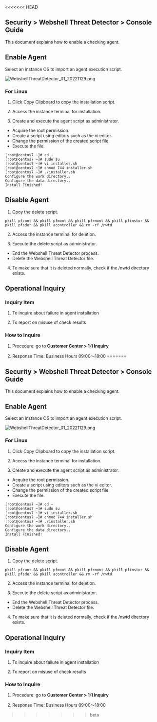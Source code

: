 <<<<<<< HEAD
## Security > Webshell Threat Detector > Console Guide

This document explains how to enable a checking agent. 

## Enable Agent

Select an instance OS to import an agent execution script.

![WebshellThreatDetector_01_20221129.png](https://static.toastoven.net/prod_webshellthreatdetector/WebshellThreatDetector_en_01_20221129.png)

### For Linux

1. Click Copy Clipboard to copy the installation script.

2. Access the instance terminal for installation.

3. Create and execute the agent script as administrator.

* Acquire the root permission.
* Create a script using editors such as the vi editor.
* Change the permission of the created script file.
* Execute the file.
```
[root@centos7 ~]# cd ~
[root@centos7 ~]# sudo su
[root@centos7 ~]# vi installer.sh
[root@centos7 ~]# chmod 744 installer.sh
[root@centos7 ~]# ./installer.sh
Configure the work directory..
Configure the data directory..
Install Finished!
```

## Disable Agent

1. Cpoy the delete script.

```
pkill pfcont && pkill pfmont && pkill pfrmont && pkill pfinstor && pkill pfsder && pkill acontroller && rm -rf /nwtd
```

2. Access the instance terminal for deletion.

3. Execute the delete script as administrator.

* End the Webshell Threat Detector process.
* Delete the Webshell Threat Detector file.

4. To make sure that it is deleted normally, check if the /nwtd directory exists.

## Operational Inquiry

### Inquiry Item

1. To inquire about failure in agent installation

2. To report on misuse of check results

### How to Inquire

1. Procedure: go to **Customer Center > 1:1 Inquiry**

2. Response Time: Business Hours 09:00～18:00
=======
## Security > Webshell Threat Detector > Console Guide

This document explains how to enable a checking agent. 

## Enable Agent

Select an instance OS to import an agent execution script.

![WebshellThreatDetector_01_20221129.png](https://static.toastoven.net/prod_webshellthreatdetector/WebshellThreatDetector_en_01_20221129.png)

### For Linux

1. Click Copy Clipboard to copy the installation script.

2. Access the instance terminal for installation.

3. Create and execute the agent script as administrator.

* Acquire the root permission.
* Create a script using editors such as the vi editor.
* Change the permission of the created script file.
* Execute the file.
```
[root@centos7 ~]# cd ~
[root@centos7 ~]# sudo su
[root@centos7 ~]# vi installer.sh
[root@centos7 ~]# chmod 744 installer.sh
[root@centos7 ~]# ./installer.sh
Configure the work directory..
Configure the data directory..
Install Finished!
```

## Disable Agent

1. Cpoy the delete script.

```
pkill pfcont && pkill pfmont && pkill pfrmont && pkill pfinstor && pkill pfsder && pkill acontroller && rm -rf /nwtd
```

2. Access the instance terminal for deletion.

3. Execute the delete script as administrator.

* End the Webshell Threat Detector process.
* Delete the Webshell Threat Detector file.

4. To make sure that it is deleted normally, check if the /nwtd directory exists.

## Operational Inquiry

### Inquiry Item

1. To inquire about failure in agent installation

2. To report on misuse of check results

### How to Inquire

1. Procedure: go to **Customer Center > 1:1 Inquiry**

2. Response Time: Business Hours 09:00～18:00
>>>>>>> beta
